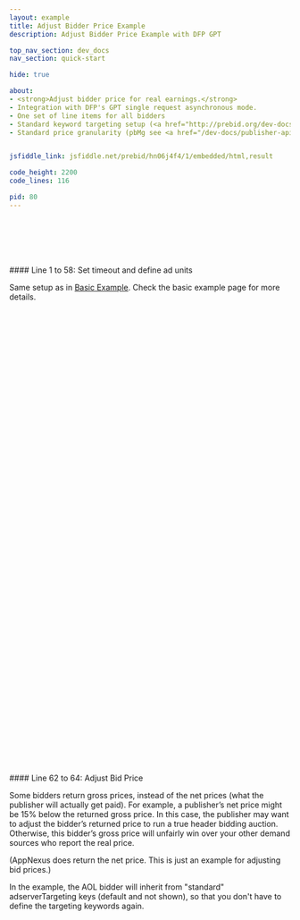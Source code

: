 ```yaml
---
layout: example
title: Adjust Bidder Price Example
description: Adjust Bidder Price Example with DFP GPT

top_nav_section: dev_docs
nav_section: quick-start

hide: true

about:
- <strong>Adjust bidder price for real earnings.</strong>
- Integration with DFP's GPT single request asynchronous mode.
- One set of line items for all bidders
- Standard keyword targeting setup (<a href="http://prebid.org/dev-docs/publisher-api-reference.html#bidderSettingsDefault">reference</a>).
- Standard price granularity (pbMg see <a href="/dev-docs/publisher-api-reference.html#bidResponse">reference here</a>).


jsfiddle_link: jsfiddle.net/prebid/hn06j4f4/1/embedded/html,result

code_height: 2200
code_lines: 116

pid: 80
---
```


<!-- jsfiddle.net/prebid/hn06j4f4/embedded/html,result -->

<br>
<br>
<br>
<br>
<br>

<div markdown="1">
#### Line 1 to 58: Set timeout and define ad units

Same setup as in [Basic Example](/dev-docs/examples/basic-example.html). Check the basic example page for more details.

</div>

<br><br><br><br><br><br>
<br><br><br><br><br><br>
<br><br><br><br><br><br>
<br><br><br><br><br><br>
<br><br><br><br><br><br>
<br><br><br><br><br><br>
<br><br><br><br><br><br>
<br><br><br><br><br><br>

<div markdown="1">
#### Line 62 to 64: Adjust Bid Price

Some bidders return gross prices, instead of the net prices (what the publisher will actually get paid). For example, a publisher’s net price might be 15% below the returned gross price. In this case, the publisher may want to adjust the bidder’s returned price to run a true header bidding auction. Otherwise, this bidder’s gross price will unfairly win over your other demand sources who report the real price.

(AppNexus does return the net price. This is just an example for adjusting bid prices.)

In the example, the AOL bidder will inherit from "standard" adserverTargeting keys (default and not shown), so that you don't have to define the targeting keywords again.

</div>

